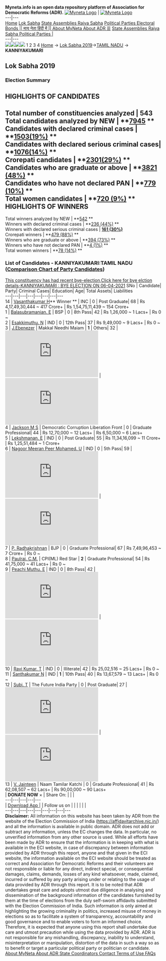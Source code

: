 **Myneta.info is an open data repository platform of Association for Democratic Reforms (ADR).**
[![Myneta Logo](https://www.myneta.info/lib/img/myneta-logo.png)](https://www.myneta.info/) | [![Myneta Logo](https://www.myneta.info/lib/img/adr-logo.png)](https://adrindia.org)  
---|---  
[Home](https://www.myneta.info/) [Lok Sabha](https://www.myneta.info/#ls "Lok Sabha") [ State Assemblies ](https://www.myneta.info/#sa "State Assemblies") [Rajya Sabha](https://www.myneta.info/#rs "Rajya Sabha") [Political Parties ](https://www.myneta.info/party "Political Parties") [ Electoral Bonds ](https://www.myneta.info/electoral_bonds "Electoral Bonds") [ || माय नेता हिंदी में || ](https://translate.google.co.in/translate?prev=hp&hl=en&js=y&u=www.myneta.info&sl=en&tl=hi&history_state0=) [ About MyNeta ](https://adrindia.org/content/about-myneta) [ About ADR ](https://adrindia.org/about-adr/who-we-are) [☰](javascript:void\(0\))
[ State Assemblies ](https://www.myneta.info/#sa "State Assemblies") [ Rajya Sabha ](https://www.myneta.info/#rs "Rajya Sabha") [ Political Parties ](https://www.myneta.info/party "Political Parties")
|   
---|---  
![](https://www.myneta.info/lib/img/banner/banner-1.png)![](https://www.myneta.info/lib/img/banner/banner-2.png)![](https://www.myneta.info/lib/img/banner/banner-3.png)![](https://www.myneta.info/lib/img/banner/banner-4.png)
1  2  3  4 
[Home](https://www.myneta.info/) → [Lok Sabha 2019](https://www.myneta.info/LokSabha2019/)→[TAMIL NADU](https://www.myneta.info/LokSabha2019/index.php?action=show_constituencies&state_id=55) → **KANNIYAKUMARI**
### 
## Lok Sabha 2019
###  Election Summary 
HIGHLIGHTS OF CANDIDATES  
---  
Total number of constituencies analyzed |  543   
Total candidates analyzed by NEW | **[7945](https://www.myneta.info/LokSabha2019/index.php?action=summary&subAction=candidates_analyzed&sort=candidate#summary) **  
Candidates with declared criminal cases | **[1503(19%)](https://www.myneta.info/LokSabha2019/index.php?action=summary&subAction=crime&sort=candidate#summary) **  
Candidates with declared serious criminal cases| **[1076(14%)](https://www.myneta.info/LokSabha2019/index.php?action=summary&subAction=serious_crime&sort=candidate#summary) **  
Crorepati candidates | **[2301(29%)](https://www.myneta.info/LokSabha2019/index.php?action=summary&subAction=crorepati&sort=candidate#summary) **  
Candidates who are graduate or above | **[3821 (48%)](https://www.myneta.info/LokSabha2019/index.php?action=summary&subAction=education&sort=candidate#summary) **  
Candidates who have not declared PAN | **[779 (10%)](https://www.myneta.info/LokSabha2019/index.php?action=summary&subAction=without_pan&sort=candidate#summary) **  
Total women candidates | **[720 (9%)](https://www.myneta.info/LokSabha2019/index.php?action=summary&subAction=women_candidate&sort=candidate#summary) **  
HIGHLIGHTS OF WINNERS  
---  
Total winners analyzed by NEW | **[542](https://www.myneta.info/LokSabha2019/index.php?action=summary&subAction=winner_analyzed&sort=candidate#summary) **  
Winners with declared criminal cases | **[236 (44%)](https://www.myneta.info/LokSabha2019/index.php?action=summary&subAction=winner_crime&sort=candidate#summary) **  
Winners with declared serious criminal cases | **[161 (30%)](https://www.myneta.info/LokSabha2019/index.php?action=summary&subAction=winner_serious_crime&sort=candidate#summary)**  
Crorepati winners | **[479 (88%)](https://www.myneta.info/LokSabha2019/index.php?action=summary&subAction=winner_crorepati&sort=candidate#summary) **  
Winners who are graduate or above | **[394 (73%)](https://www.myneta.info/LokSabha2019/index.php?action=summary&subAction=winner_education&sort=candidate#summary) **  
Winners who have not declared PAN | **[4 (1%)](https://www.myneta.info/LokSabha2019/index.php?action=summary&subAction=winner_without_pan&sort=candidate#summary) **  
Total women winners | **[78 (14%)](https://www.myneta.info/LokSabha2019/index.php?action=summary&subAction=winner_women&sort=candidate#summary) **  
### List of Candidates - KANNIYAKUMARI:TAMIL NADU ([Comparison Chart of Party Candidates](https://www.myneta.info/LokSabha2019/comparisonchart.php?constituency_id=846))
[This constituency has had recent bye-election,Click here for bye elction details-KANNIYAKUMARI : BYE ELECTION ON 06-04-2021](https://www.myneta.info/LokSabha2019/index.php?action=show_candidates&constituency_id=1014)
SNo | Candidate| Party| Criminal Cases| Education| Age| Total Assets| Liabilities  
---|---|---|---|---|---|---|---  
14  | [Vasanthakumar H](https://www.myneta.info/LokSabha2019/candidate.php?candidate_id=5362)** Winner ** | INC | 0 | Post Graduate| 68 | Rs 4,17,49,30,444 ~ 417 Crore+ | Rs 1,54,75,11,439 ~ 154 Crore+  
1  | [Balasubramanian. E](https://www.myneta.info/LokSabha2019/candidate.php?candidate_id=7488) | BSP | 0 | 8th Pass| 42 | Rs 1,26,000 ~ 1 Lacs+ | Rs 0 ~   
2  | [Esakkimuthu. N](https://www.myneta.info/LokSabha2019/candidate.php?candidate_id=7493) | IND | 0 | 12th Pass| 37 | Rs 9,49,000 ~ 9 Lacs+ | Rs 0 ~   
3  | [J.Ebenezer](https://www.myneta.info/LokSabha2019/candidate.php?candidate_id=5357) | Makkal Needhi Maiam | **1** | Others| 32 | ![](https://myneta.info/image_v2.php?myneta_folder=LokSabha2019&candidate_id=5357&col=ta) | ![](https://myneta.info/image_v2.php?myneta_folder=LokSabha2019&candidate_id=5357&col=lia)  
4  | [Jackson M S](https://www.myneta.info/LokSabha2019/candidate.php?candidate_id=5361) | Democratic Corruption Liberation Front | 0 | Graduate Professional| 44 | Rs 12,70,000 ~ 12 Lacs+ | Rs 6,50,000 ~ 6 Lacs+  
5  | [Lekshmanan. E](https://www.myneta.info/LokSabha2019/candidate.php?candidate_id=7492) | IND | 0 | Post Graduate| 55 | Rs 11,34,16,099 ~ 11 Crore+ | Rs 1,25,51,484 ~ 1 Crore+  
6  | [Nagoor Meeran Peer Mohamed. U](https://www.myneta.info/LokSabha2019/candidate.php?candidate_id=7485) | IND | 0 | 5th Pass| 59 | ![](https://myneta.info/image_v2.php?myneta_folder=LokSabha2019&candidate_id=7485&col=ta) | ![](https://myneta.info/image_v2.php?myneta_folder=LokSabha2019&candidate_id=7485&col=lia)  
7  | [P. Radhakrishnan](https://www.myneta.info/LokSabha2019/candidate.php?candidate_id=5356) | BJP | 0 | Graduate Professional| 67 | Rs 7,49,96,453 ~ 7 Crore+ | Rs 0 ~   
8  | [Paulraj. C.M.](https://www.myneta.info/LokSabha2019/candidate.php?candidate_id=7487) | CPI(ML) Red Star | **2** | Graduate Professional| 54 | Rs 41,75,000 ~ 41 Lacs+ | Rs 0 ~   
9  | [Peachi Muthu. E](https://www.myneta.info/LokSabha2019/candidate.php?candidate_id=7490) | IND | 0 | 8th Pass| 42 | ![](https://myneta.info/image_v2.php?myneta_folder=LokSabha2019&candidate_id=7490&col=ta) | ![](https://myneta.info/image_v2.php?myneta_folder=LokSabha2019&candidate_id=7490&col=lia)  
10  | [Ravi Kumar. T](https://www.myneta.info/LokSabha2019/candidate.php?candidate_id=7505) | IND | 0 | Illiterate| 42 | Rs 25,02,516 ~ 25 Lacs+ | Rs 0 ~   
11  | [Santhakumar N](https://www.myneta.info/LokSabha2019/candidate.php?candidate_id=5360) | IND | **1** | 10th Pass| 40 | Rs 13,67,579 ~ 13 Lacs+ | Rs 0 ~   
12  | [Subi. T](https://www.myneta.info/LokSabha2019/candidate.php?candidate_id=7506) | The Future India Party | 0 | Post Graduate| 27 | ![](https://myneta.info/image_v2.php?myneta_folder=LokSabha2019&candidate_id=7506&col=ta) | ![](https://myneta.info/image_v2.php?myneta_folder=LokSabha2019&candidate_id=7506&col=lia)  
13  | [V. Jainteen](https://www.myneta.info/LokSabha2019/candidate.php?candidate_id=5359) | Naam Tamilar Katchi | 0 | Graduate Professional| 41 | Rs 62,08,507 ~ 62 Lacs+ | Rs 90,00,000 ~ 90 Lacs+  
|  **DONATE NOW** × |  Share On:  | [](https://api.whatsapp.com/send?text=https%3A%2F%2Fmyneta.info%2Fpunjab2022%2Findex.php%3Faction%3Dshow_constituencies%26state_id%3D19) | [](https://www.facebook.com/sharer/sharer.php?u=https%3A%2F%2Fmyneta.info%2Fpunjab2022%2Findex.php%3Faction%3Dshow_constituencies%26state_id%3D19) | [](https://twitter.com/share?url=https%3A%2F%2Fmyneta.info%2Fpunjab2022%2Findex.php%3Faction%3Dshow_constituencies%26state_id%3D19)  
---|---|---|---|---  
| [ Download App ](https://play.google.com/store/apps/details?id=com.webrosoft.myneta1&pcampaignid=pcampaignidMKT-Other-global-all-co-prtnr-py-PartBadge-Mar2515-1) | [](https://play.google.com/store/apps/details?id=com.webrosoft.myneta1&pcampaignid=pcampaignidMKT-Other-global-all-co-prtnr-py-PartBadge-Mar2515-1) |  Follow us on  | [](https://www.facebook.com/adrindia.org/) | [](https://twitter.com/adrspeaks) | [](https://groups.google.com/g/national-election-watch?hl=en&pli=1) | [](https://www.instagram.com/adrspeaks/) | [](https://www.youtube.com/user/adrspeaks) | [](https://sharechat.com/profile/adrspeaks)  
---|---|---|---|---|---|---|---|---  
**Disclaimer:** All information on this website has been taken by ADR from the website of the Election Commission of India (https://affidavitarchive.nic.in/) and all the information is available in public domain. ADR does not add or subtract any information, unless the EC changes the data. In particular, no unverified information from any other source is used. While all efforts have been made by ADR to ensure that the information is in keeping with what is available in the ECI website, in case of discrepancy between information provided by ADR through this report, anyone and that given in the ECI website, the information available on the ECI website should be treated as correct and Association for Democratic Reforms and their volunteers are not responsible or liable for any direct, indirect special, or consequential damages, claims, demands, losses of any kind whatsoever, made, claimed, incurred or suffered by any party arising under or relating to the usage of data provided by ADR through this report. It is to be noted that ADR undertakes great care and adopts utmost due diligence in analysing and dissemination of the background information of the candidates furnished by them at the time of elections from the duly self-sworn affidavits submitted with the Election Commission of India. Such information is only aimed at highlighting the growing criminality in politics, increased misuse of money in elections so as to facilitate a system of transparency, accountability and good governance and to enable voters to form an informed choice. Therefore, it is expected that anyone using this report shall undertake due care and utmost precaution while using the data provided by ADR. ADR is not responsible for any mishandling, discrepancy, inability to understand, misinterpretation or manipulation, distortion of the data in such a way so as to benefit or target a particular political party or politician or candidate. 
[ About MyNeta ](https://adrindia.org/content/about-myneta) [ About ADR ](https://adrindia.org/about-adr/who-we-are) [ State Coordinators ](https://adrindia.org/about-adr/state-coordinators) [ Contact ](https://adrindia.org/contact-us) [ Terms of Use ](https://adrindia.org/content/adr-terms-use) [ FAQs ](https://adrindia.org/content/faqs)
